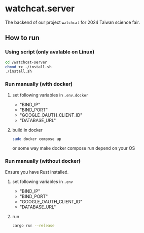 
# watchcat.server

The backend of our project `watchcat` for 2024 Taiwan science fair.

## How to run


### Using script (only avalable on Linux)

```bash
cd /watchcat-server
chmod +x ./install.sh
./install.sh
```

### Run manually (with docker)

1. set following variables  in `.env.docker`

    - "BIND_IP"
    - "BIND_PORT" 
    - "GOOGLE_OAUTH_CLIENT_ID" 
    - "DATABASE_URL" 

2. build in docker
    ```bash
    sudo docker compose up
    ```
    or some way make docker compose run depend on your OS


### Run manually (without docker)

Ensure you have Rust installed.

1. set following variables  in `.env`

    - "BIND_IP"
    - "BIND_PORT" 
    - "GOOGLE_OAUTH_CLIENT_ID" 
    - "DATABASE_URL" 

2. run
    ```bash
    cargo run --release
    ```
